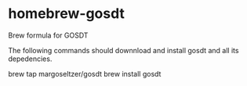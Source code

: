 # homebrew-gosdt
Brew formula for GOSDT

The following commands should downnload and install gosdt and all its
depedencies.

brew tap margoseltzer/gosdt
brew install gosdt
